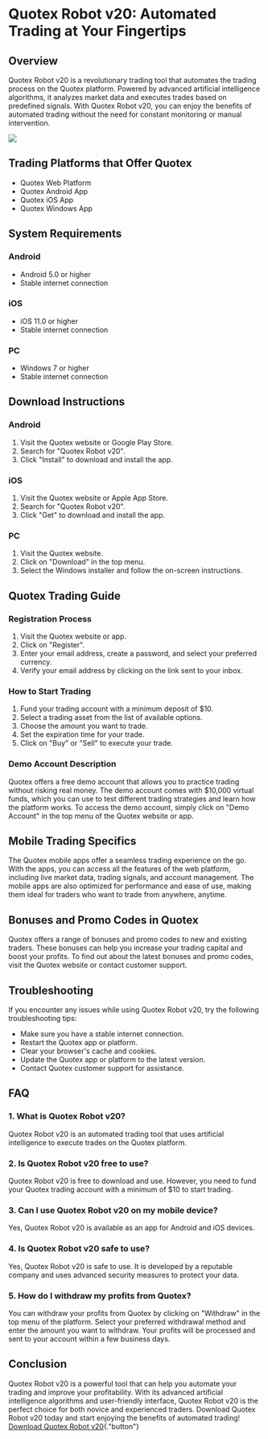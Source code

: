 # Quotex Robot v20: Automated Trading at Your Fingertips

## Overview

Quotex Robot v20 is a revolutionary trading tool that automates the
trading process on the Quotex platform. Powered by advanced artificial
intelligence algorithms, it analyzes market data and executes trades
based on predefined signals. With Quotex Robot v20, you can enjoy the
benefits of automated trading without the need for constant monitoring
or manual intervention.

[![](https://static.quotex.io/files/1_en/300_250.jpg)](https://traff.sbs/brokerqxsignupf)

## Trading Platforms that Offer Quotex

-   Quotex Web Platform
-   Quotex Android App
-   Quotex iOS App
-   Quotex Windows App

## System Requirements

### Android

-   Android 5.0 or higher
-   Stable internet connection

### iOS

-   iOS 11.0 or higher
-   Stable internet connection

### PC

-   Windows 7 or higher
-   Stable internet connection

## Download Instructions

### Android

1.  Visit the Quotex website or Google Play Store.
2.  Search for "Quotex Robot v20".
3.  Click "Install" to download and install the app.

### iOS

1.  Visit the Quotex website or Apple App Store.
2.  Search for "Quotex Robot v20".
3.  Click "Get" to download and install the app.

### PC

1.  Visit the Quotex website.
2.  Click on "Download" in the top menu.
3.  Select the Windows installer and follow the on-screen instructions.

## Quotex Trading Guide

### Registration Process

1.  Visit the Quotex website or app.
2.  Click on "Register".
3.  Enter your email address, create a password, and select your
    preferred currency.
4.  Verify your email address by clicking on the link sent to your
    inbox.

### How to Start Trading

1.  Fund your trading account with a minimum deposit of \$10.
2.  Select a trading asset from the list of available options.
3.  Choose the amount you want to trade.
4.  Set the expiration time for your trade.
5.  Click on "Buy" or "Sell" to execute your trade.

### Demo Account Description

Quotex offers a free demo account that allows you to practice trading
without risking real money. The demo account comes with \$10,000 virtual
funds, which you can use to test different trading strategies and learn
how the platform works. To access the demo account, simply click on
"Demo Account" in the top menu of the Quotex website or app.

## Mobile Trading Specifics

The Quotex mobile apps offer a seamless trading experience on the go.
With the apps, you can access all the features of the web platform,
including live market data, trading signals, and account management. The
mobile apps are also optimized for performance and ease of use, making
them ideal for traders who want to trade from anywhere, anytime.

## Bonuses and Promo Codes in Quotex

Quotex offers a range of bonuses and promo codes to new and existing
traders. These bonuses can help you increase your trading capital and
boost your profits. To find out about the latest bonuses and promo
codes, visit the Quotex website or contact customer support.

## Troubleshooting

If you encounter any issues while using Quotex Robot v20, try the
following troubleshooting tips:

-   Make sure you have a stable internet connection.
-   Restart the Quotex app or platform.
-   Clear your browser\'s cache and cookies.
-   Update the Quotex app or platform to the latest version.
-   Contact Quotex customer support for assistance.

## FAQ

### 1. What is Quotex Robot v20?

Quotex Robot v20 is an automated trading tool that uses artificial
intelligence to execute trades on the Quotex platform.

### 2. Is Quotex Robot v20 free to use?

Quotex Robot v20 is free to download and use. However, you need to fund
your Quotex trading account with a minimum of \$10 to start trading.

### 3. Can I use Quotex Robot v20 on my mobile device?

Yes, Quotex Robot v20 is available as an app for Android and iOS
devices.

### 4. Is Quotex Robot v20 safe to use?

Yes, Quotex Robot v20 is safe to use. It is developed by a reputable
company and uses advanced security measures to protect your data.

### 5. How do I withdraw my profits from Quotex?

You can withdraw your profits from Quotex by clicking on
"Withdraw" in the top menu of the platform. Select your preferred
withdrawal method and enter the amount you want to withdraw. Your
profits will be processed and sent to your account within a few business
days.

## Conclusion

Quotex Robot v20 is a powerful tool that can help you automate your
trading and improve your profitability. With its advanced artificial
intelligence algorithms and user-friendly interface, Quotex Robot v20 is
the perfect choice for both novice and experienced traders. Download
Quotex Robot v20 today and start enjoying the benefits of automated
trading! [Download Quotex Robot
v20](\%22https://traff.sbs/quotexonelink\%22){."button"}

